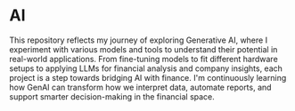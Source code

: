 # AI
This repository reflects my journey of exploring Generative AI, where I experiment with various models and tools to understand their potential in real-world applications. From fine-tuning models to fit different hardware setups to applying LLMs for financial analysis and company insights, each project is a step towards bridging AI with finance. I'm continuously learning how GenAI can transform how we interpret data, automate reports, and support smarter decision-making in the financial space.
